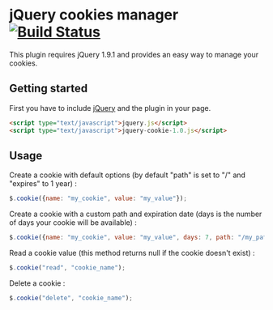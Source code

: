 jQuery cookies manager [![Build Status](https://travis-ci.org/KorriganMaster/jquery-cookie.png)](https://travis-ci.org/KorriganMaster/jquery-cookie)
======================

This plugin requires jQuery 1.9.1 and provides an easy way to manage your cookies.

## Getting started

First you have to include [jQuery](http://jquery.com/) and the plugin in your page.

```html
<script type="text/javascript">jquery.js</script>
<script type="text/javascript">jquery-cookie-1.0.js</script>
```
## Usage

Create a cookie with default options (by default "path" is set to "/" and "expires" to 1 year) :

```javascript
$.cookie({name: "my_cookie", value: "my_value"});
```
Create a cookie with a custom path and expiration date (days is the number of days your cookie will be available) :

```javascript
$.cookie({name: "my_cookie", value: "my_value", days: 7, path: "/my_path"});
```

Read a cookie value (this method returns null if the cookie doesn't exist) :

```javascript
$.cookie("read", "cookie_name");
```

Delete a cookie : 

```javascript
$.cookie("delete", "cookie_name");
```

